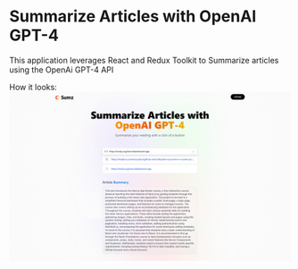 # Summarize Articles with OpenAI GPT-4

This application leverages React and Redux Toolkit to Summarize articles using the OpenAi GPT-4 API

How it looks:
![Sumz Demo](https://github.com/shahzainshafique/Sumz/blob/main/public/Sumz.png)

